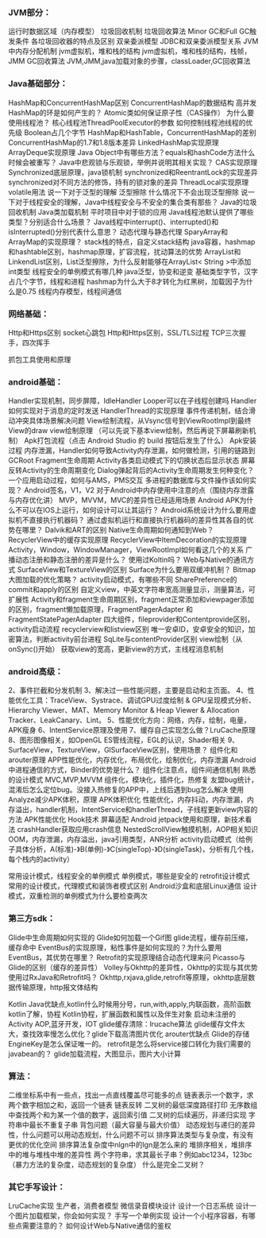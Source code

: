 ### JVM部分：

运行时数据区域（内存模型）
垃圾回收机制
垃圾回收算法
Minor GC和Full GC触发条件
各垃圾回收器的特点及区别
双亲委派模型
JDBC和双亲委派模型关系
JVM中内存分配机制
jvm虚拟机，堆和栈的结构
jvm虚拟机，堆和栈的结构，栈帧，JMM
GC回收算法
JVM,JMM,java加载对象的步骤，classLoader,GC回收算法



### Java基础部分：

HashMap和ConcurrentHashMap区别
ConcurrentHashMap的数据结构
高并发HashMap的环是如何产生的？
Atomic类如何保证原子性（CAS操作）
为什么要使用线程池？
核心线程池ThreadPoolExecutor的参数
如何控制线程池线程的优先级
Boolean占几个字节
HashMap和HashTable，ConcurrentHashMap的差别
ConcurrentHashMap的1.7和1.8版本差异
LinkedHashMap实现原理
ArrayDeque实现原理
Java Object中有哪些方法？equals和hashCode方法什么时候会被重写？
Java中悲观锁与乐观锁，举例并说明其相关实现？
CAS实现原理
Synchronized底层原理，java锁机制
synchronized和ReentrantLock的实现差异
synchronized对不同方法的修饰，持有的锁对象的差异
ThreadLocal实现原理
volatile用法
说一下对于泛型的理解
泛型擦除
什么情况下不会出现泛型擦除
说一下对于线程安全的理解，Java中线程安全与不安全的集合类有那些？
Java的垃圾回收机制
Java类加载机制
平时项目中对于锁的应用
Java线程池默认提供了哪些类型？分别适合什么场景？
Java线程中interrupt()、interrupted()和isInterrupted()分别代表什么意思？
动态代理与静态代理
SparyArray和ArrayMap的实现原理？
stack栈的特点，自定义stack结构
java容器，hashmap和hashtable区别，hashmap原理，扩容流程，扰动算法的优势
ArrayList和LinkendList区别，List泛型擦除，为什么反射能够在ArrayList< String >中添加int类型
线程安全的单例模式有哪几种
java泛型，协变和逆变
基础类型字节，汉字占几个字节，线程和进程
hashmap为什么大于8才转化为红黑树，加载因子为什么是0.75
线程内存模型，线程间通信



### 网络基础：

Http和Https区别
socket心跳包
Http和Https区别，SSL/TLS过程
TCP三次握手，四次挥手

抓包工具使用和原理



### android基础：

Handler实现机制，同步屏障，IdleHandler
Looper可以在子线程创建吗
Handler如何实现对于消息的定时发送
HandlerThread的实现原理
事件传递机制，结合滑动冲突具体场景解决问题
View绘制流程，从Vsync信号到ViewRootImpl到最终View的draw
view绘制原理 （可以先说下基本view绘制，然后再说下屏幕刷新机制）
Apk打包流程（点击 Android Studio 的 build 按钮后发生了什么）
Apk安装过程
内存泄漏，Handler如何导致Activity内存泄漏，如何做检测，引用的链路到GCRoot
Fragment生命周期
Activity各类启动模式下的切换状态后显示状态
屏幕反转Activity的生命周期变化
Dialog弹起背后的Activity生命周期发生何种变化？
一个应用启动过程，如何与AMS，PMS交互
多进程的数据库与文件操作该如何实现？
Android签名，V1，V2
对于Android中内存使用中注意的点（围绕内存泄露与内存优化讲）
MVP，MVVM，MVC的差异性已经适用场景
Android APK为什么不可以在IOS上运行，如何设计可以让其运行？
Android系统设计为什么要用虚拟机不直接执行机器码？
通过虚拟机运行和直接执行机器码的差异性其各自的优势在哪里？
Dalvik和ART的区别
Native生命周期如何通知到Web？
RecyclerView中的缓存实现原理
RecyclerView中ItemDecoration的实现原理
Activity，Window，WindowManager，ViewRootImpl如何看这几个的关系
广播动态注册和静态注册的差异是什么？
使用过Koltin吗？
Web与Native的通讯方式
SurfaceView和TextureView的区别
Surface为什么要用双缓冲机制？
Bitmap大图加载的优化策略？
activity启动模式，有哪些不同
SharePreference的commit和apply的区别
自定义view，中英文字符串宽高测量显示，测量算法，可扩展性
Activity和fragment生命周期区别，fragment正常添加和viewpager添加的区别，fragment懒加载原理，FragmentPagerAdapter 和 FragmentStatePagerAdapter
四大组件，fileprovider和Contentprovide区别，activity启动流程
recyclerview和listview区别
唯一安卓ID，安卓安全的知识，加密算法，判断activity前台进程
SqLite与contentProvider区别
view绘制（从onSync()开始）
获取view的宽高，更新view的方式，主线程消息机制

### android高级：

2、事件拦截和分发机制
3、解决过一些性能问题，主要是启动和主页面。
4、性能优化工具：TraceView、Systrace、调试GPU过度绘制 & GPU呈现模式分析、Hierarchy Viewer、MAT、Memory Monitor & Heap Viewer & Allocation Tracker、LeakCanary、Lint。
5、性能优化方向：网络，内存，绘制，电量，APK瘦身
6、IntentService原理及使用
7、缓存自己实现怎么做？LruCache原理
8、图形图像相关，如OpenGL ES管线流程，EGL的认识，Shader相关
9、SurfaceView，TextureView，GlSurfaceView区别，使用场景？
组件化和arouter原理
APP性能优化，内存优化，布局优化，绘制优化，内存泄漏
Android中进程通信的方式，Binder的优势是什么？
组件化注意点，组件间通信机制
熟悉的设计模式
MVC,MVP,MVVM
组件化，模块化，插件化，热修复
友盟bug统计，混淆后怎么定位bug。没接入热修复的APP中，上线后遇到bug怎么解决
使用Analyze减少APK体积，原理
APK体积优化
性能优化，内存抖动，内存泄漏，内存溢出，handler机制，IntentService和handlerThread，子线程更新view内容的方法
APK性能优化
Hook技术
屏幕适配
Android jetpack使用和原理，新技术看法
crashHandler获取应用crash信息
NestedScrollView触摸机制，AOP相关知识
OOM，内存泄漏，内存溢出，java引用类型，ANR分析
activity启动模式（给例子具体分析，A(标准)-》B(单例)-》C(singleTop)-》D(singleTask)，分析有几个栈，每个栈内的activity）

常用设计模式，线程安全的单例模式
单例模式，哪些是安全的
retrofit设计模式
常用的设计模式，代理模式和装饰者模式区别
Android沙盒和底层Linux通信
设计模式，双重检测的单例模式为什么要检查两次



### 第三方sdk：

Glide中生命周期如何实现的
Glide如何加载一个Gif图
glide流程，缓存前压缩，缓存命中
EventBus的实现原理，粘性事件是如何实现的？为什么要用EventBus，其优势在哪里？
Retrofit的实现原理结合动态代理来问
Picasso与Glide的区别（缓存的差异性）
Volley与Okhttp的差异性，Okhttp的实现与其优势
使用过RxJava和Retrofit吗？
Okhttp,rxjava,glide,retrofit等原理，okhttp底层数据传输原理，http报文体结构

Kotlin Java优缺点,kotlin什么时候用分号，run,with,apply,内联函数，高阶函数
kotlin了解，协程
Kotlin协程，扩展函数和属性以及伴生对象
启动未注册的Activity
AOP,蓝牙开发，IOT
glide缓存清除：lrucache算法
glide缓存文件太大，查找效率慢怎么优化？glide下载高清图片优化
arouter优缺点
Glide的存储EngineKey是怎么保证唯一的。
retrofit是怎么将service接口转化为我们需要的javabean的？
glide加载流程，大图显示，图片大小计算



### 算法：

二维坐标系中有一些点，找出一点直线覆盖尽可能多的点
链表表示一个数字，求两个数字相加之和，返回一个链表
链表反转
二叉树的最低深度路径打印
无序数组中查找两个和为某一个值的数字，返回索引值
二叉树的后续遍历，非递归实现
字符串中最长不重复子串
背包问题（最大容量与最大价值）
动态规划与递归的差异性，什么问题可以用动态规划，什么问题不可以
排序算法类型与复杂度，有没有更优的优化空间
排序算法复杂度中nlgn中的lgn是怎么来的
堆排序相关，堆排序中的堆与堆栈中堆的差异性
两个字符串，求其最长子串？例如abc1234，123bc（暴力方法的复杂度，动态规划的复杂度）
什么是完全二叉树？



### 其它手写设计：

LruCache实现
生产者，消费者模型
微信录音模块设计
设计一个日志系统
设计一个图片加载框架，你会如何实现？
手写一个单例实现
设计一个小程序容器，有哪些点需要注意的？
如何设计Web与Native通信的鉴权